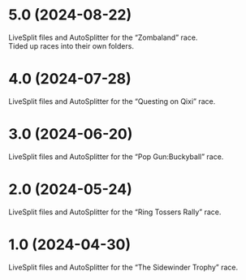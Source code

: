 # 5.0 (2024-08-22)

LiveSplit files and AutoSplitter for the “Zombaland” race.   
Tided up races into their own folders.

# 4.0 (2024-07-28)

LiveSplit files and AutoSplitter for the “Questing on Qixi” race.

# 3.0 (2024-06-20)

LiveSplit files and AutoSplitter for the “Pop Gun:Buckyball” race.

# 2.0 (2024-05-24)

LiveSplit files and AutoSplitter for the “Ring Tossers Rally” race.

# 1.0 (2024-04-30)

LiveSplit files and AutoSplitter for the “The Sidewinder Trophy” race.
